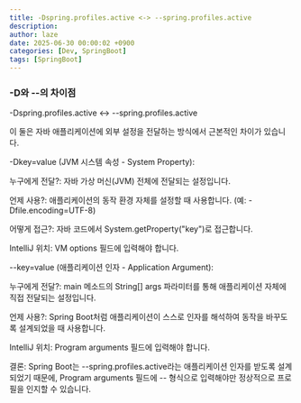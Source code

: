 ```yaml
---
title: -Dspring.profiles.active <-> --spring.profiles.active
description: 
author: laze
date: 2025-06-30 00:00:02 +0900
categories: [Dev, SpringBoot]
tags: [SpringBoot]
---
```

### -D와 --의 차이점
-Dspring.profiles.active <-> --spring.profiles.active

이 둘은 자바 애플리케이션에 외부 설정을 전달하는 방식에서 근본적인 차이가 있습니다.

-Dkey=value (JVM 시스템 속성 - System Property):

누구에게 전달?: 자바 가상 머신(JVM) 전체에 전달되는 설정입니다.

언제 사용?: 애플리케이션의 동작 환경 자체를 설정할 때 사용합니다. (예: -Dfile.encoding=UTF-8)

어떻게 접근?: 자바 코드에서 System.getProperty("key")로 접근합니다.

IntelliJ 위치: VM options 필드에 입력해야 합니다.

--key=value (애플리케이션 인자 - Application Argument):

누구에게 전달?: main 메소드의 String[] args 파라미터를 통해 애플리케이션 자체에 직접 전달되는 설정입니다.

언제 사용?: Spring Boot처럼 애플리케이션이 스스로 인자를 해석하여 동작을 바꾸도록 설계되었을 때 사용합니다.

IntelliJ 위치: Program arguments 필드에 입력해야 합니다.

결론: Spring Boot는 --spring.profiles.active라는 애플리케이션 인자를 받도록 설계되었기 때문에, Program arguments 필드에 -- 형식으로 입력해야만 정상적으로 프로필을 인지할 수 있습니다.
